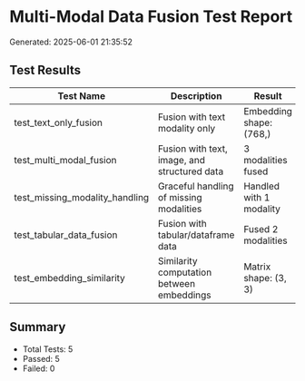 # Multi-Modal Data Fusion Test Report
Generated: 2025-06-01 21:35:52

## Test Results

| Test Name | Description | Result | Status | Duration | Error |
|-----------|-------------|---------|---------|-----------|--------|
| test_text_only_fusion | Fusion with text modality only | Embedding shape: (768,) | ✅ Pass | 1.40s |  |
| test_multi_modal_fusion | Fusion with text, image, and structured data | 3 modalities fused | ✅ Pass | 0.87s |  |
| test_missing_modality_handling | Graceful handling of missing modalities | Handled with 1 modality | ✅ Pass | 0.78s |  |
| test_tabular_data_fusion | Fusion with tabular/dataframe data | Fused 2 modalities | ✅ Pass | 1.02s |  |
| test_embedding_similarity | Similarity computation between embeddings | Matrix shape: (3, 3) | ✅ Pass | 0.83s |  |

## Summary
- Total Tests: 5
- Passed: 5
- Failed: 0
